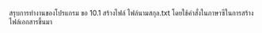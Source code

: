 สรุบการทำงานของโปรแกรม ขอ 10.1
สร้างไฟล์ ไฟล์นามสกุล.txt โดยใช้คำสั่งในภาษาซีในการสร้างไฟล์เอกสารขึ้นมา 
